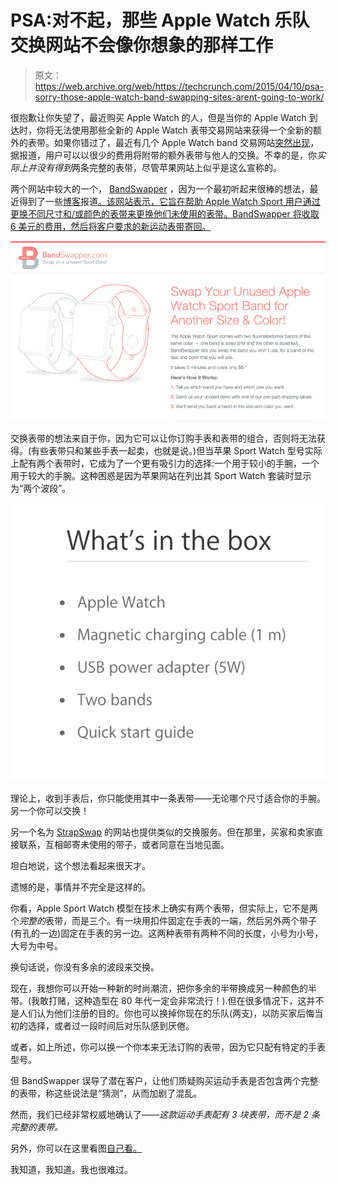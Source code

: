# PSA:对不起，那些 Apple Watch 乐队交换网站不会像你想象的那样工作 

> 原文：<https://web.archive.org/web/https://techcrunch.com/2015/04/10/psa-sorry-those-apple-watch-band-swapping-sites-arent-going-to-work/>

很抱歉让你失望了，最近购买 Apple Watch 的人，但是当你的 Apple Watch 到达时，你将无法使用那些全新的 Apple Watch 表带交易网站来获得一个全新的额外的表带。如果你错过了，最近有几个 Apple Watch band 交易网站[突然出现](https://web.archive.org/web/20221007181904/https://twitter.com/panzer/status/586352300060315649)，据报道，用户可以以很少的费用将附带的额外表带与他人的交换。不幸的是，你*实际上并没有得到*两条完整的表带，尽管苹果网站上似乎是这么宣称的。

两个网站中较大的一个， [BandSwapper](https://web.archive.org/web/20221007181904/http://bandswapper.com/) ，因为一个最初听起来很棒的想法，最近得到了一些[博客](https://web.archive.org/web/20221007181904/http://www.macrumors.com/2015/04/10/bandswapper-trade-out-duplicate-bands/)报道[。该网站表示，它旨在帮助 Apple Watch Sport 用户通过更换不同尺寸和/或颜色的表带来更换他们未使用的表带。BandSwapper 将收取 6 美元的费用，然后将客户要求的新运动表带寄回。](https://web.archive.org/web/20221007181904/http://appadvice.com/appnn/2015/04/bandswapper-will-switch-your-unused-apple-watch-sport-band-for-a-different-size-or-color)

![Screen Shot 2015-04-10 at 2.36.29 PM](img/5c1c924ccb7b63a0ee4668c764bf418b.png)

交换表带的想法来自于你，因为它可以让你订购手表和表带的组合，否则将无法获得。(有些表带只和某些手表一起卖，也就是说。)但当苹果 Sport Watch 型号实际上配有两个表带时，它成为了一个更有吸引力的选择:一个用于较小的手腕，一个用于较大的手腕。这种困惑是因为苹果网站在列出其 Sport Watch 套装时显示为“两个波段”。

![Screen Shot 2015-04-10 at 2.48.17 PM](img/d82dfdbeeb718eeecf0b924d3bd99d70.png)

理论上，收到手表后，你只能使用其中一条表带——无论哪个尺寸适合你的手腕。另一个你可以交换！

另一个名为 [StrapSwap](https://web.archive.org/web/20221007181904/http://strapswap.com/) 的网站也提供类似的交换服务。但在那里，买家和卖家直接联系，互相邮寄未使用的带子，或者同意在当地见面。

坦白地说，这个想法看起来很天才。

遗憾的是，事情并不完全是这样的。

你看，Apple Sport Watch 模型在技术上确实有两个表带，但实际上，它不是两个*完整的*表带，而是三个。有一块用扣件固定在手表的一端，然后另外两个带子(有孔的一边)固定在手表的另一边。这两种表带有两种不同的长度，小号为小号，大号为中号。

换句话说，你没有多余的波段来交换。

现在，我想你可以开始一种新的时尚潮流，把你多余的半带换成另一种颜色的半带。(我敢打赌，这种造型在 80 年代一定会非常流行！).但在很多情况下，这并不是人们认为他们注册的目的。你也可以换掉你现在的乐队(两支)，以防买家后悔当初的选择，或者过一段时间后对乐队感到厌倦。

或者，如上所述，你可以换一个你本来无法订购的表带，因为它只配有特定的手表型号。

但 BandSwapper 误导了潜在客户，让他们质疑购买运动手表是否包含两个完整的表带，称这些说法是“猜测”，从而加剧了混乱。

然而，我们已经非常权威地确认了—*—这款运动手表配有 3 块表带，而不是 2 条完整的表带。*

另外，你可以在这里看图[自己看。](https://web.archive.org/web/20221007181904/http://forums.macrumors.com/showthread.php?p=20946943#post20946943)

我知道，我知道。我也很难过。